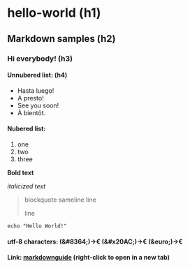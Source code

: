 # hello-world (h1)
## Markdown samples (h2)

### Hi everybody! (h3)

#### Unnubered list: (h4)

- Hasta luego!
- A presto!
- See you soon!
- À bientôt.

#### Nubered list:

1. one
2. two
3. three

**Bold text**

*italicized text*

> blockquote
> sameline
> line
> 
> line

`echo "Hello World!"`

#### utf-8 characters:  (\&#8364;)->&#8364; (\&#x20AC;)->&#x20AC; (\&euro;)->&euro;

#### Link: [markdownguide](https://www.markdownguide.org/cheat-sheet/) (right-click to open in a new tab)






